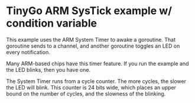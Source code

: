 # TinyGo ARM SysTick example w/ condition variable

This example uses the ARM System Timer to awake a goroutine.
That goroutine sends to a channel, and another goroutine toggles an LED on every notification.

Many ARM-based chips have this timer feature.  If you run the example and the
LED blinks, then you have one.

The System Timer runs from a cycle counter.  The more cycles, the slower the
LED will blink.  This counter is 24 bits wide, which places an upper bound on
the number of cycles, and the slowness of the blinking.
